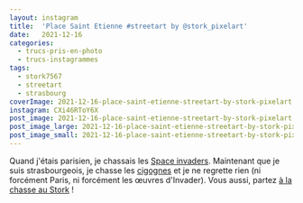 ```yaml
---
layout: instagram
title:  'Place Saint Etienne #streetart by @stork_pixelart'
date:   2021-12-16
categories: 
  - trucs-pris-en-photo
  - trucs-instagrammes
tags:
  - stork7567
  - streetart
  - strasbourg
coverImage: 2021-12-16-place-saint-etienne-streetart-by-stork-pixelart.jpg
instagram: CXi46RToY6X
post_image: 2021-12-16-place-saint-etienne-streetart-by-stork-pixelart.jpg
post_image_large: 2021-12-16-place-saint-etienne-streetart-by-stork-pixelart_large.jpg
post_image_small: 2021-12-16-place-saint-etienne-streetart-by-stork-pixelart_thumbnail.jpg
---
```


Quand j'étais parisien, je chassais les [Space invaders](http://sitofotos.6x8.org/index.php?/category/2). Maintenant que je suis strasbourgeois, je chasse les [cigognes](https://www.6x8.org/tag/stork7567/) et je ne regrette rien (ni forcément Paris, ni forcément les œuvres d'Invader). Vous aussi, partez [à la chasse au Stork](https://www.6x8.org/2019/11/a-la-chasse-au-stork/) !
